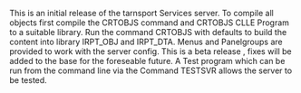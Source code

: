 This is an initial release of the tarnsport Services server.
To compile all objects first compile the CRTOBJS command and CRTOBJS CLLE Program to a suitable library.
Run the command CRTOBJS with defaults to build the content into library IRPT_OBJ and IRPT_DTA.
Menus and Panelgroups are provided to work with the server config.
This is a beta release , fixes will be added to the base for the foreseable future.
A Test program which can be run from the command line via the Command TESTSVR allows the server to be tested.
